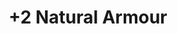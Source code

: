 ---
title: "+2 Natural Armour"
canonical: "skill/plus-2-natural-armour"
canonical_title: "Plant Loresheet"
lists:
    - plant-loresheet
tier: 4
osp_cost: 45
prerequisites: ["plant-loresheet/plus-1-natural-armour"]
replacement: true
ladder: "natural-armour"
---